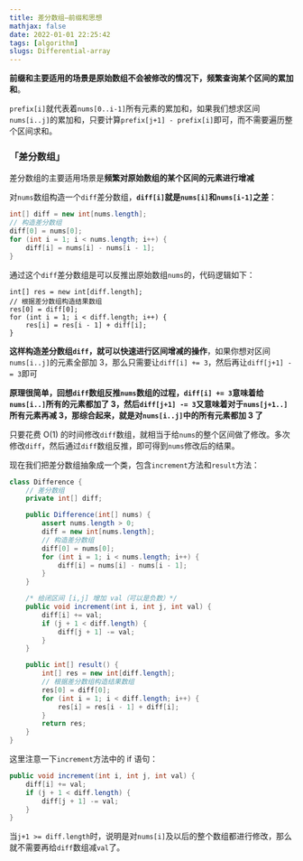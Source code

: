 ```yaml
---
title: 差分数组—前缀和思想
mathjax: false
date: 2022-01-01 22:25:42
tags: [algorithm]
slugs: Differential-array
---
```


**前缀和主要适用的场景是原始数组不会被修改的情况下，频繁查询某个区间的累加和**。

`prefix[i]`就代表着`nums[0..i-1]`所有元素的累加和，如果我们想求区间`nums[i..j]`的累加和，只要计算`prefix[j+1] - prefix[i]`即可，而不需要遍历整个区间求和。

### 「差分数组」

差分数组的主要适用场景是**频繁对原始数组的某个区间的元素进行增减**

对`nums`数组构造一个`diff`差分数组，**`diff[i]`就是`nums[i]`和`nums[i-1]`之差**：

```java
int[] diff = new int[nums.length];
// 构造差分数组
diff[0] = nums[0];
for (int i = 1; i < nums.length; i++) {
    diff[i] = nums[i] - nums[i - 1];
}
```

通过这个`diff`差分数组是可以反推出原始数组`nums`的，代码逻辑如下：

```
int[] res = new int[diff.length];
// 根据差分数组构造结果数组
res[0] = diff[0];
for (int i = 1; i < diff.length; i++) {
    res[i] = res[i - 1] + diff[i];
}
```

**这样构造差分数组`diff`，就可以快速进行区间增减的操作**，如果你想对区间`nums[i..j]`的元素全部加 3，那么只需要让`diff[i] += 3`，然后再让`diff[j+1] -= 3`即可

**原理很简单，回想`diff`数组反推`nums`数组的过程，`diff[i] += 3`意味着给`nums[i..]`所有的元素都加了 3，然后`diff[j+1] -= 3`又意味着对于`nums[j+1..]`所有元素再减 3，那综合起来，就是对`nums[i..j]`中的所有元素都加 3 了**

只要花费 O(1) 的时间修改`diff`数组，就相当于给`nums`的整个区间做了修改。多次修改`diff`，然后通过`diff`数组反推，即可得到`nums`修改后的结果。

现在我们把差分数组抽象成一个类，包含`increment`方法和`result`方法：

```java
class Difference {
    // 差分数组
    private int[] diff;

    public Difference(int[] nums) {
        assert nums.length > 0;
        diff = new int[nums.length];
        // 构造差分数组
        diff[0] = nums[0];
        for (int i = 1; i < nums.length; i++) {
            diff[i] = nums[i] - nums[i - 1];
        }
    }

    /* 给闭区间 [i,j] 增加 val（可以是负数）*/
    public void increment(int i, int j, int val) {
        diff[i] += val;
        if (j + 1 < diff.length) {
            diff[j + 1] -= val;
        }
    }

    public int[] result() {
        int[] res = new int[diff.length];
        // 根据差分数组构造结果数组
        res[0] = diff[0];
        for (int i = 1; i < diff.length; i++) {
            res[i] = res[i - 1] + diff[i];
        }
        return res;
    }
}
```

这里注意一下`increment`方法中的 if 语句：

```java
public void increment(int i, int j, int val) {
    diff[i] += val;
    if (j + 1 < diff.length) {
        diff[j + 1] -= val;
    }
}
```

当`j+1 >= diff.length`时，说明是对`nums[i]`及以后的整个数组都进行修改，那么就不需要再给`diff`数组减`val`了。

